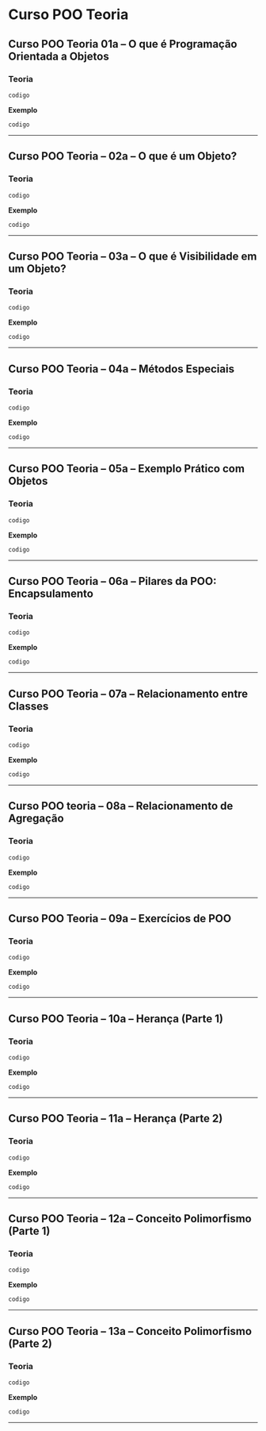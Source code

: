 # Curso POO Teoria

## Curso POO Teoria 01a – O que é Programação Orientada a Objetos

### Teoria

    codigo

**Exemplo**

    codigo
***
## Curso POO Teoria – 02a – O que é um Objeto?

### Teoria

    codigo

**Exemplo**

    codigo
***
## Curso POO Teoria – 03a – O que é Visibilidade em um Objeto?

### Teoria

    codigo

**Exemplo**

    codigo
***
## Curso POO Teoria – 04a – Métodos Especiais

### Teoria

    codigo

**Exemplo**

    codigo
***
## Curso POO Teoria – 05a – Exemplo Prático com Objetos

### Teoria

    codigo

**Exemplo**

    codigo
***
## Curso POO Teoria – 06a – Pilares da POO: Encapsulamento

### Teoria

    codigo

**Exemplo**

    codigo
***
## Curso POO Teoria – 07a – Relacionamento entre Classes

### Teoria

    codigo

**Exemplo**

    codigo
***
## Curso POO teoria – 08a – Relacionamento de Agregação

### Teoria

    codigo

**Exemplo**

    codigo
***
## Curso POO Teoria – 09a – Exercícios de POO

### Teoria

    codigo

**Exemplo**

    codigo
***
## Curso POO Teoria – 10a – Herança (Parte 1)

### Teoria

    codigo

**Exemplo**

    codigo
***
## Curso POO Teoria – 11a – Herança (Parte 2)

### Teoria

    codigo

**Exemplo**

    codigo
***
## Curso POO Teoria – 12a – Conceito Polimorfismo (Parte 1)

### Teoria

    codigo

**Exemplo**

    codigo
***
## Curso POO Teoria – 13a – Conceito Polimorfismo (Parte 2)

### Teoria

    codigo

**Exemplo**

    codigo
***